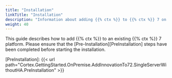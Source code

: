 ```yaml
---
title: "Installation"
linkTitle: "Installation"
description: "Information about adding {{% ctx %}} to {{% ctx %}} 7 on a single on-premise server without high availability (HA)."
weight: 40
---
```


This guide describes how to add {{% ctx %}} to an existing {{% ctx %}} 7 platform. Please ensure that the [Pre-Installation][PreInstallation] steps have been completed before starting the installation.

[PreInstallation]: {{< url path="Cortex.GettingStarted.OnPremise.AddInnovationTo72.SingleServerWithoutHA.PreInstallation" >}}

